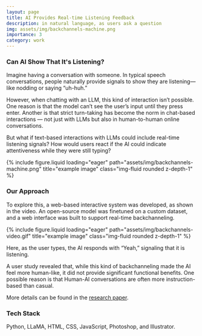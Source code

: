 ```yaml
---
layout: page
title: AI Provides Real-time Listening Feedback
description: in natural language, as users ask a question
img: assets/img/backchannels-machine.png
importance: 3
category: work
---
```


<h3>Can AI Show That It's Listening?</h3>

Imagine having a conversation with someone. In typical speech conversations, people naturally provide signals to show they are listening—like nodding or saying “uh-huh.”

However, when chatting with an LLM, this kind of interaction isn’t possible. One reason is that the model can’t see the user’s input until they press enter. Another is that strict turn-taking has become the norm in chat-based interactions — not just with LLMs but also in human-to-human online conversations.

But what if text-based interactions with LLMs could include real-time listening signals? How would users react if the AI could indicate attentiveness while they were still typing?

<div class="row">
    <div class="col-sm mt-3 mt-md-0">
        {% include figure.liquid loading="eager" path="assets/img/backchannels-machine.png" title="example image" class="img-fluid rounded z-depth-1" %}
    </div>
</div>

<h3>Our Approach</h3>

To explore this, a web-based interactive system was developed, as shown in the video. An open-source model was finetuned on a custom dataset, and a web interface was built to support real-time backchanneling.

<div class="row">
    <div class="col-sm mt-3 mt-md-0">
        {% include figure.liquid loading="eager" path="assets/img/backchannels-video.gif" title="example image" class="img-fluid rounded z-depth-1" %}
    </div>
</div>

Here, as the user types, the AI responds with “Yeah,” signaling that it is listening.

A user study revealed that, while this kind of backchanneling made the AI feel more human-like, it did not provide significant functional benefits. One possible reason is that Human-AI conversations are often more instruction-based than casual.

More details can be found in the [research paper](https://arxiv.org/abs/2501.18103).

<h3>Tech Stack</h3>
Python, LLaMA, HTML, CSS, JavaScript, Photoshop, and Illustrator.
